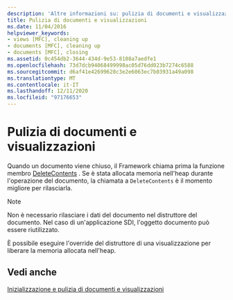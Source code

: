 ```yaml
---
description: 'Altre informazioni su: pulizia di documenti e visualizzazioni'
title: Pulizia di documenti e visualizzazioni
ms.date: 11/04/2016
helpviewer_keywords:
- views [MFC], cleaning up
- documents [MFC], cleaning up
- documents [MFC], closing
ms.assetid: 0c454db2-3644-434d-9e53-8108a7aedfe1
ms.openlocfilehash: 73d7dcb94068499998ac05d76dd023b7274c6588
ms.sourcegitcommit: d6af41e42699628c3e2e6063ec7b03931a49a098
ms.translationtype: MT
ms.contentlocale: it-IT
ms.lasthandoff: 12/11/2020
ms.locfileid: "97176653"
---
```

# <a name="cleaning-up-documents-and-views"></a>Pulizia di documenti e visualizzazioni

Quando un documento viene chiuso, il Framework chiama prima la funzione membro [DeleteContents](reference/cdocument-class.md#deletecontents) . Se è stata allocata memoria nell'heap durante l'operazione del documento, la chiamata a `DeleteContents` è il momento migliore per rilasciarla.

> [!NOTE]
> Non è necessario rilasciare i dati del documento nel distruttore del documento. Nel caso di un'applicazione SDI, l'oggetto documento può essere riutilizzato.

È possibile eseguire l'override del distruttore di una visualizzazione per liberare la memoria allocata nell'heap.

## <a name="see-also"></a>Vedi anche

[Inizializzazione e pulizia di documenti e visualizzazioni](initializing-and-cleaning-up-documents-and-views.md)
